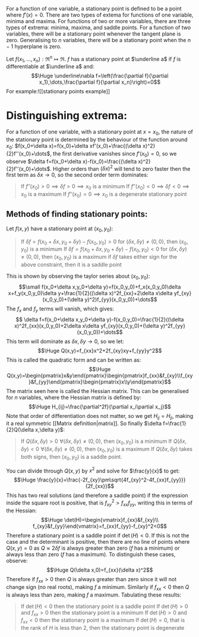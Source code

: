 
For a function of one variable, a stationary point is defined to be a point where $f'(x)=0$. There are two types of extema for functions of one variable, minima and maxima. For functions of two or more variables, there are three types of extrema: minima, maxima, and saddle points. For a function of two variables, there will be a stationary point whenever the tangent plane is zero. Generalising to $n$ variables, there will be a stationary point when the $n-1$ hyperplane is zero.

Let $f(x_1,\dots,x_n):\Re^n\mapsto\Re$. $f$ has a stationary point at $\underline a$ if $f$ is differentiable at $\underline a$ and:$$\Huge \underline\nabla f=\left(\frac{\partial f}{\partial x_1},\dots,\frac{\partial f}{\partial x_n}\right)=0$$For example:![[stationary points example]]
# Distinguishing extrema:

For a function of one variable, with a stationary point at $x=x_0$, the nature of the stationary point is determined by the behaviour of the function around $x_0$: $f(x_0+\delta x)=f(x_0)+\delta xf'(x_0)+\frac{(\delta x)^2}{2}f''(x_0)+\dots$, the first derivative vanishes since $f'(x_0)=0$, so we observe $\delta f=f(x_0+\delta x)-f(x_0)=\frac{(\delta x)^2}{2}f''(x_0)+\dots$. Higher orders than $(\delta x)^2$ will tend to zero faster then the first term as $\delta x\to 0$, so the second order term dominates:
> If $f''(x_0)>0\implies\delta f>0\implies x_0$ is a minimum
> If $f''(x_0)<0\implies\delta f<0\implies x_0$ is a maximum
> If $f''(x_0)=0\implies x_0$ is a degenerate stationary point

## Methods of finding stationary points:
Let $f(x,y)$ have a stationary point at $(x_0,y_0)$:
>If $\delta f=f(x_0+\delta x,y_0+\delta y)-f(x_0,y_0)>0$ for $(\delta x,\delta y)\neq(0,0)$, then $(x_0,y_0)$ is a minimum
>If $\delta f=f(x_0+\delta x,y_0+\delta y)-f(x_0,y_0)<0$ for $(\delta x,\delta y)\neq(0,0)$, then $(x_0,y_0)$ is a maximum
>if $\delta f$ takes either sign for the above constraint, then it is a saddle point

This is shown by observing the taylor series about $(x_0,y_0)$:$$\small f(x_0+\delta x,y_0+\delta y)=f(x_0,y_0)+f_x(x_0,y_0)\delta x+f_y(x_0,y_0)\delta y+\frac{1}{2}((\delta x)^2f_{xx}+2\delta x\delta yf_{xy}(x_0,y_0)+(\delta y)^2)f_{yy}(x_0,y_0))+\dots$$The $f_x$ and $f_y$ terms will vanish, which gives:$$ \delta f=f(x_0+\delta x,y_0+\delta y)-f(x_0,y_0)=\frac{1}{2}((\delta x)^2f_{xx}(x_0,y_0)+2\delta x\delta yf_{xy}(x_0,y_0)+(\delta y)^2f_{yy}(x_0,y_0))+\dots$$This term will dominate as $\delta x,\delta y\to 0$, so we let:$$\Huge Q(x,y)=f_{xx}x^2+2f_{xy}xy+f_{yy}y^2$$This is called the quadratic form and can be written as:$$\Huge Q(x,y)=\begin{pmatrix}x&y\end{pmatrix}\begin{pmatrix}f_{xx}&f_{xy}\\f_{xy}&f_{yy}\end{pmatrix}\begin{pmatrix}x\\y\end{pmatrix}$$The matrix seen here is called the Hessian matrix. This can be generalised for $n$ variables, where the Hessian matrix is defined by:$$\Huge H_{ij}=\frac{\partial^2f}{\partial x_i\partial x_j}$$Note that order of differentiation does not matter, so we get $H_{ij}=H_{ji}$, making it a real symmetric [[Matrix definition|matrix]]. So finally $\delta f=\frac{1}{2}Q(\delta x,\delta y)$:
>If $Q(\delta x,\delta y)>0\,\,\forall(\delta x,\delta y)\neq (0,0)$, then $(x_0,y_0)$ is a minimum
>If $Q(\delta x,\delta y)<0\,\,\forall(\delta x,\delta y)\neq (0,0)$, then $(x_0,y_0)$ is a maximum
>If $Q(\delta x,\delta y)$ takes both signs, then $(x_0,y_0)$ is a saddle point.

You can divide through $Q(x,y)$ by $x^2$ and solve for $\frac{y}{x}$ to get:$$\Huge \frac{y}{x}=\frac{-2f_{xy}\pm\sqrt{4f_{xy}^2-4f_{xx}f_{yy}}}{2f_{xx}}$$This has two real solutions (and therefore a saddle point) if the expression inside the square root is positive, that is $f_{xy}^2>f_{xx}f_{yy}$, writing this in terms of the Hessian:$$\Huge \det(H)=\begin{vmatrix}f_{xx}&f_{xy}\\ f_{xy}&f_{yy}\end{vmatrix}=f_{xx}f_{yy}-f_{xy}^2<0$$Therefore a stationary point is a saddle point if $\det(H)<0$. If this is not the case and the determinant is positive, then there are no line of points where $Q(x,y)=0$ as $Q\approx 2\delta f$ is always greater than zero ($f$ has a minimum) or always less than zero ($f$ has a maximum). To distinguish these cases, observe:$$\Huge Q(\delta x,0)=f_{xx}(\delta x)^2$$Therefore if $f_{xx}>0$ then $Q$ is always greater than zero since it will not change sign (no real roots), making $f$ a minimum. Similarly if $f_{xx}<0$ then $Q$ is always less than zero, making $f$ a maximum. Tabulating these results:
> If $\det(H)<0$ then the stationary point is a saddle point
> If $\det(H)>0$ and $f_{xx}>0$ then the stationary point is a minimum
> If $\det(H)>0$ and $f_{xx}<0$ then the stationary point is a maximum
> If $\det(H)=0$, that is the rank of $H$ is less than $2$, then the stationary point is degenerate